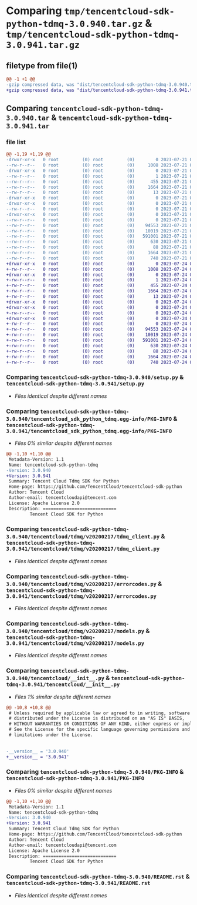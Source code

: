 # Comparing `tmp/tencentcloud-sdk-python-tdmq-3.0.940.tar.gz` & `tmp/tencentcloud-sdk-python-tdmq-3.0.941.tar.gz`

## filetype from file(1)

```diff
@@ -1 +1 @@
-gzip compressed data, was "dist/tencentcloud-sdk-python-tdmq-3.0.940.tar", last modified: Fri Jul 21 00:50:48 2023, max compression
+gzip compressed data, was "dist/tencentcloud-sdk-python-tdmq-3.0.941.tar", last modified: Mon Jul 24 00:45:25 2023, max compression
```

## Comparing `tencentcloud-sdk-python-tdmq-3.0.940.tar` & `tencentcloud-sdk-python-tdmq-3.0.941.tar`

### file list

```diff
@@ -1,19 +1,19 @@
-drwxr-xr-x   0 root         (0) root         (0)        0 2023-07-21 00:50:48.000000 tencentcloud-sdk-python-tdmq-3.0.940/
--rw-r--r--   0 root         (0) root         (0)     1008 2023-07-21 00:50:48.000000 tencentcloud-sdk-python-tdmq-3.0.940/setup.py
-drwxr-xr-x   0 root         (0) root         (0)        0 2023-07-21 00:50:48.000000 tencentcloud-sdk-python-tdmq-3.0.940/tencentcloud_sdk_python_tdmq.egg-info/
--rw-r--r--   0 root         (0) root         (0)        1 2023-07-21 00:50:48.000000 tencentcloud-sdk-python-tdmq-3.0.940/tencentcloud_sdk_python_tdmq.egg-info/dependency_links.txt
--rw-r--r--   0 root         (0) root         (0)      455 2023-07-21 00:50:48.000000 tencentcloud-sdk-python-tdmq-3.0.940/tencentcloud_sdk_python_tdmq.egg-info/SOURCES.txt
--rw-r--r--   0 root         (0) root         (0)     1664 2023-07-21 00:50:48.000000 tencentcloud-sdk-python-tdmq-3.0.940/tencentcloud_sdk_python_tdmq.egg-info/PKG-INFO
--rw-r--r--   0 root         (0) root         (0)       13 2023-07-21 00:50:48.000000 tencentcloud-sdk-python-tdmq-3.0.940/tencentcloud_sdk_python_tdmq.egg-info/top_level.txt
-drwxr-xr-x   0 root         (0) root         (0)        0 2023-07-21 00:50:48.000000 tencentcloud-sdk-python-tdmq-3.0.940/tencentcloud/
-drwxr-xr-x   0 root         (0) root         (0)        0 2023-07-21 00:50:48.000000 tencentcloud-sdk-python-tdmq-3.0.940/tencentcloud/tdmq/
--rw-r--r--   0 root         (0) root         (0)        0 2023-07-21 00:50:48.000000 tencentcloud-sdk-python-tdmq-3.0.940/tencentcloud/tdmq/__init__.py
-drwxr-xr-x   0 root         (0) root         (0)        0 2023-07-21 00:50:48.000000 tencentcloud-sdk-python-tdmq-3.0.940/tencentcloud/tdmq/v20200217/
--rw-r--r--   0 root         (0) root         (0)        0 2023-07-21 00:50:48.000000 tencentcloud-sdk-python-tdmq-3.0.940/tencentcloud/tdmq/v20200217/__init__.py
--rw-r--r--   0 root         (0) root         (0)    94553 2023-07-21 00:50:48.000000 tencentcloud-sdk-python-tdmq-3.0.940/tencentcloud/tdmq/v20200217/tdmq_client.py
--rw-r--r--   0 root         (0) root         (0)    10019 2023-07-21 00:50:48.000000 tencentcloud-sdk-python-tdmq-3.0.940/tencentcloud/tdmq/v20200217/errorcodes.py
--rw-r--r--   0 root         (0) root         (0)   591001 2023-07-21 00:50:48.000000 tencentcloud-sdk-python-tdmq-3.0.940/tencentcloud/tdmq/v20200217/models.py
--rw-r--r--   0 root         (0) root         (0)      630 2023-07-21 00:50:48.000000 tencentcloud-sdk-python-tdmq-3.0.940/tencentcloud/__init__.py
--rw-r--r--   0 root         (0) root         (0)       88 2023-07-21 00:50:48.000000 tencentcloud-sdk-python-tdmq-3.0.940/setup.cfg
--rw-r--r--   0 root         (0) root         (0)     1664 2023-07-21 00:50:48.000000 tencentcloud-sdk-python-tdmq-3.0.940/PKG-INFO
--rw-r--r--   0 root         (0) root         (0)      740 2023-07-21 00:50:48.000000 tencentcloud-sdk-python-tdmq-3.0.940/README.rst
+drwxr-xr-x   0 root         (0) root         (0)        0 2023-07-24 00:45:25.000000 tencentcloud-sdk-python-tdmq-3.0.941/
+-rw-r--r--   0 root         (0) root         (0)     1008 2023-07-24 00:45:25.000000 tencentcloud-sdk-python-tdmq-3.0.941/setup.py
+drwxr-xr-x   0 root         (0) root         (0)        0 2023-07-24 00:45:25.000000 tencentcloud-sdk-python-tdmq-3.0.941/tencentcloud_sdk_python_tdmq.egg-info/
+-rw-r--r--   0 root         (0) root         (0)        1 2023-07-24 00:45:25.000000 tencentcloud-sdk-python-tdmq-3.0.941/tencentcloud_sdk_python_tdmq.egg-info/dependency_links.txt
+-rw-r--r--   0 root         (0) root         (0)      455 2023-07-24 00:45:25.000000 tencentcloud-sdk-python-tdmq-3.0.941/tencentcloud_sdk_python_tdmq.egg-info/SOURCES.txt
+-rw-r--r--   0 root         (0) root         (0)     1664 2023-07-24 00:45:25.000000 tencentcloud-sdk-python-tdmq-3.0.941/tencentcloud_sdk_python_tdmq.egg-info/PKG-INFO
+-rw-r--r--   0 root         (0) root         (0)       13 2023-07-24 00:45:25.000000 tencentcloud-sdk-python-tdmq-3.0.941/tencentcloud_sdk_python_tdmq.egg-info/top_level.txt
+drwxr-xr-x   0 root         (0) root         (0)        0 2023-07-24 00:45:25.000000 tencentcloud-sdk-python-tdmq-3.0.941/tencentcloud/
+drwxr-xr-x   0 root         (0) root         (0)        0 2023-07-24 00:45:25.000000 tencentcloud-sdk-python-tdmq-3.0.941/tencentcloud/tdmq/
+-rw-r--r--   0 root         (0) root         (0)        0 2023-07-24 00:45:25.000000 tencentcloud-sdk-python-tdmq-3.0.941/tencentcloud/tdmq/__init__.py
+drwxr-xr-x   0 root         (0) root         (0)        0 2023-07-24 00:45:25.000000 tencentcloud-sdk-python-tdmq-3.0.941/tencentcloud/tdmq/v20200217/
+-rw-r--r--   0 root         (0) root         (0)        0 2023-07-24 00:45:25.000000 tencentcloud-sdk-python-tdmq-3.0.941/tencentcloud/tdmq/v20200217/__init__.py
+-rw-r--r--   0 root         (0) root         (0)    94553 2023-07-24 00:45:25.000000 tencentcloud-sdk-python-tdmq-3.0.941/tencentcloud/tdmq/v20200217/tdmq_client.py
+-rw-r--r--   0 root         (0) root         (0)    10019 2023-07-24 00:45:25.000000 tencentcloud-sdk-python-tdmq-3.0.941/tencentcloud/tdmq/v20200217/errorcodes.py
+-rw-r--r--   0 root         (0) root         (0)   591001 2023-07-24 00:45:25.000000 tencentcloud-sdk-python-tdmq-3.0.941/tencentcloud/tdmq/v20200217/models.py
+-rw-r--r--   0 root         (0) root         (0)      630 2023-07-24 00:45:25.000000 tencentcloud-sdk-python-tdmq-3.0.941/tencentcloud/__init__.py
+-rw-r--r--   0 root         (0) root         (0)       88 2023-07-24 00:45:25.000000 tencentcloud-sdk-python-tdmq-3.0.941/setup.cfg
+-rw-r--r--   0 root         (0) root         (0)     1664 2023-07-24 00:45:25.000000 tencentcloud-sdk-python-tdmq-3.0.941/PKG-INFO
+-rw-r--r--   0 root         (0) root         (0)      740 2023-07-24 00:45:25.000000 tencentcloud-sdk-python-tdmq-3.0.941/README.rst
```

### Comparing `tencentcloud-sdk-python-tdmq-3.0.940/setup.py` & `tencentcloud-sdk-python-tdmq-3.0.941/setup.py`

 * *Files identical despite different names*

### Comparing `tencentcloud-sdk-python-tdmq-3.0.940/tencentcloud_sdk_python_tdmq.egg-info/PKG-INFO` & `tencentcloud-sdk-python-tdmq-3.0.941/tencentcloud_sdk_python_tdmq.egg-info/PKG-INFO`

 * *Files 0% similar despite different names*

```diff
@@ -1,10 +1,10 @@
 Metadata-Version: 1.1
 Name: tencentcloud-sdk-python-tdmq
-Version: 3.0.940
+Version: 3.0.941
 Summary: Tencent Cloud Tdmq SDK for Python
 Home-page: https://github.com/TencentCloud/tencentcloud-sdk-python
 Author: Tencent Cloud
 Author-email: tencentcloudapi@tencent.com
 License: Apache License 2.0
 Description: ============================
         Tencent Cloud SDK for Python
```

### Comparing `tencentcloud-sdk-python-tdmq-3.0.940/tencentcloud/tdmq/v20200217/tdmq_client.py` & `tencentcloud-sdk-python-tdmq-3.0.941/tencentcloud/tdmq/v20200217/tdmq_client.py`

 * *Files identical despite different names*

### Comparing `tencentcloud-sdk-python-tdmq-3.0.940/tencentcloud/tdmq/v20200217/errorcodes.py` & `tencentcloud-sdk-python-tdmq-3.0.941/tencentcloud/tdmq/v20200217/errorcodes.py`

 * *Files identical despite different names*

### Comparing `tencentcloud-sdk-python-tdmq-3.0.940/tencentcloud/tdmq/v20200217/models.py` & `tencentcloud-sdk-python-tdmq-3.0.941/tencentcloud/tdmq/v20200217/models.py`

 * *Files identical despite different names*

### Comparing `tencentcloud-sdk-python-tdmq-3.0.940/tencentcloud/__init__.py` & `tencentcloud-sdk-python-tdmq-3.0.941/tencentcloud/__init__.py`

 * *Files 1% similar despite different names*

```diff
@@ -10,8 +10,8 @@
 # Unless required by applicable law or agreed to in writing, software
 # distributed under the License is distributed on an "AS IS" BASIS,
 # WITHOUT WARRANTIES OR CONDITIONS OF ANY KIND, either express or implied.
 # See the License for the specific language governing permissions and
 # limitations under the License.
 
 
-__version__ = '3.0.940'
+__version__ = '3.0.941'
```

### Comparing `tencentcloud-sdk-python-tdmq-3.0.940/PKG-INFO` & `tencentcloud-sdk-python-tdmq-3.0.941/PKG-INFO`

 * *Files 0% similar despite different names*

```diff
@@ -1,10 +1,10 @@
 Metadata-Version: 1.1
 Name: tencentcloud-sdk-python-tdmq
-Version: 3.0.940
+Version: 3.0.941
 Summary: Tencent Cloud Tdmq SDK for Python
 Home-page: https://github.com/TencentCloud/tencentcloud-sdk-python
 Author: Tencent Cloud
 Author-email: tencentcloudapi@tencent.com
 License: Apache License 2.0
 Description: ============================
         Tencent Cloud SDK for Python
```

### Comparing `tencentcloud-sdk-python-tdmq-3.0.940/README.rst` & `tencentcloud-sdk-python-tdmq-3.0.941/README.rst`

 * *Files identical despite different names*

